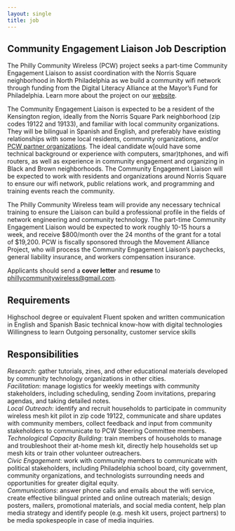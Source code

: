 ```yaml
---
layout: single
title: job
---
```


## Community Engagement Liaison Job Description

The Philly Community Wireless (PCW) project seeks a part-time Community Engagement Liaison to assist coordination with the Norris Square neighborhood in North Philadelphia as we build a community wifi network through funding from the Digital Literacy Alliance at the Mayor’s Fund for Philadelphia. Learn more about the project on our [website](https://phillycommunitywireless.com/).

The Community Engagement Liaison is expected to be a resident of the Kensington region, ideally from the Norris Square Park neighborhood (zip codes 19122 and 19133), and familiar with local community organizations. They will be bilingual in Spanish and English, and preferably have existing relationships with some local residents, community organizations, and/or [PCW partner organizations](https://phillycommunitywireless.com/people/). The ideal candidate w[ould have some technical background or experience with computers, smar)tphones, and wifi routers, as well as experience in community engagement and organizing in Black and Brown neighborhoods. The Community Engagement Liaison will be expected to work with residents and organizations around Norris Square to ensure our wifi network, public relations work, and programming and training events reach the community. 

The Philly Community Wireless team will provide any necessary technical training to ensure the Liaison can build a professional profile in the fields of network engineering and community technology. The part-time Community Engagement Liaison would be expected to work roughly 10-15 hours a week, and receive $800/month over the 24 months of the grant for a total of $19,200. PCW is fiscally sponsored through the Movement Alliance Project, who will process the Community Engagement Liaison’s paychecks, general liability insurance, and workers compensation insurance. 

Applicants should send a **cover letter** and **resume** to phillycommunitywireless@gmail.com.

## Requirements

Highschool degree or equivalent
Fluent spoken and written communication in English and Spanish
Basic technical know-how with digital technologies
Willingness to learn
Outgoing personality, customer service skills

## Responsibilities

*Research*: gather tutorials, zines, and other educational materials developed by community technology organizations in other cities.\
*Facilitation*: manage logistics for weekly meetings with community stakeholders, including scheduling, sending Zoom invitations, preparing agendas, and taking detailed notes.\
*Local Outreach*: identify and recruit households to participate in community wireless mesh kit pilot in zip code 19122,  communicate and share updates with community members, collect feedback and input from community stakeholders to communicate to PCW Steering Committee members.\
*Technological Capacity Building*: train members of households to manage and troubleshoot their at-home mesh kit,  directly help households set up mesh kits or train other volunteer outreachers.\
*Civic Engagement*: work with community members to communicate with political stakeholders, including Philadelphia school board, city government, community organizations, and technologists surrounding needs and opportunities for greater digital equity.\
*Communications*: answer phone calls and emails about the wifi service, create effective bilingual printed and online outreach materials;  design posters, mailers, promotional materials, and social media content, help plan media strategy and identify people (e.g. mesh kit users, project partners) to be media spokespeople in case of media inquiries.
